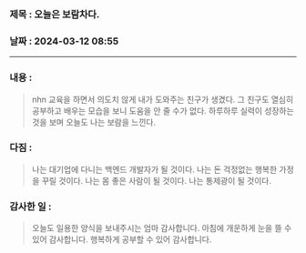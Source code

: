 ### 제목 :  오늘은 보람차다.

### 날짜 : 2024-03-12 08:55

----

### 내용 :
> nhn 교육을 하면서 의도치 않게 내가 도와주는 친구가 생겼다.
> 그 친구도 열심히 공부하고 배우는 모습을 보니 도움을 안 줄 수가 없다.
> 하루하루 실력이 성장하는 것을 보며 오늘도 나는 보람을 느낀다.

### 다짐 :
> 나는 대기업에 다니는 백엔드 개발자가  될 것이다.
> 나는 돈 걱정없는 행복한 가정을 꾸릴 것이다.
> 나는 몸 좋은 사람이 될 것이다.
> 나는 통제광이 될 것이다.
### 감사한 일 :
> 오늘도 일용한 양식을 보내주시는 엄마 감사합니다.
> 아침에 개운하게 눈을 뜰 수 있어 감사합니다.
> 행복하게 공부할 수 있어 감사합니다.